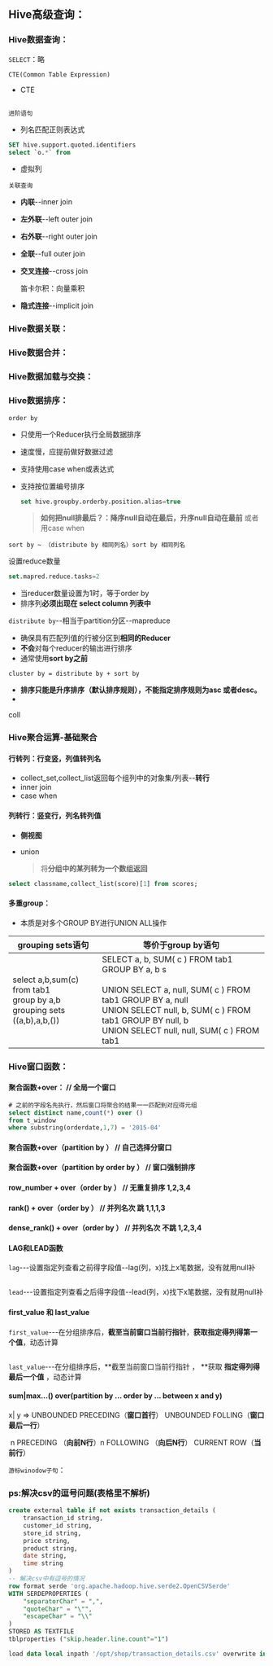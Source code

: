 ## Hive高级查询：

### Hive数据查询：

`SELECT`：略

`CTE(Common Table Expression)`

- CTE

```sql

```

`进阶语句`

- 列名匹配正则表达式

```sql
SET hive.support.quoted.identifiers
select `o.*` from 
```



- 虚拟列

`关联查询`

- **内联**--inner join

- **左外联**--left  outer join

- **右外联**--right outer join

- **全联**--full outer join

- **交叉连接**--cross join

  笛卡尔积：向量乘积

- **隐式连接**--implicit join

### Hive数据关联：

### Hive数据合并：

### Hive数据加载与交换：

### Hive数据排序：

`order by`

- 只使用一个Reducer执行全局数据排序

- 速度慢，应提前做好数据过滤

- 支持使用case when或表达式

- 支持按位置编号排序

  ```sql
  set hive.groupby.orderby.position.alias=true
  ```

  >  **如何把null排最后？：降序null自动在最后，升序null自动在最前** 或者用case when

  

`sort by ~ （distribute by 相同列名）sort by 相同列名 ` 

设置reduce数量

```sql
set.mapred.reduce.tasks=2
```

- 当reducer数量设置为1时，等于order by 
- 排序列**必须出现在 select column 列表中**

`distribute by`--相当于partition分区--mapreduce

- 确保具有匹配列值的行被分区到**相同的Reducer**
- **不会**对每个reducer的输出进行排序
- 通常使用**sort by之前**





`cluster by = distribute by + sort by`

- **排序只能是升序排序（默认排序规则），不能指定排序规则为asc 或者desc。**
- 



coll

### Hive聚合运算-基础聚合

#### 行转列：行变竖，列值转列名

- ​	collect_set,collect_list返回每个组列中的对象集/列表--**转行**
- inner join
- case when

#### 列转行：竖变行，列名转列值

- **侧视图**

- union

  > 将**分组中的某列转为一个数组返回**

```sql
select classname,collect_list(score)[1] from scores;
```

#### 多重group：

- 本质是对多个GROUP BY进行UNION ALL操作

| grouping sets语句                                            | 等价于group by语句                                           |
| ------------------------------------------------------------ | ------------------------------------------------------------ |
| select a,b,sum(c) from tab1 <br /> group by a,b<br /> grouping sets ((a,b),a,b,()) | SELECT a, b, SUM( c ) FROM tab1 GROUP BY a, b s<br /><br />UNION SELECT a, null, SUM( c ) FROM tab1 GROUP BY a, null<br /> UNION SELECT null, b, SUM( c ) FROM tab1 GROUP BY null, b<br /> UNION SELECT null, null, SUM( c ) FROM tab1 |

### Hive窗口函数：

#### 聚合函数+over：  // 全局一个窗口

```sql
# 之前的字段名先执行，然后窗口将聚合的结果一一匹配到对应得元组
select distinct name,count(*) over ()
from t_window
where substring(orderdate,1,7) = '2015-04'
```

#### 聚合函数+over（partition by ）  // 自己选择分窗口

#### 聚合函数+over（partition by order by ）  // 窗口强制排序

#### row_number + over（order by ）  // 无重复排序 1,2,3,4

#### rank() + over（order by ）  // 并列名次 跳 1,1,1,3

#### dense_rank() + over（order by ）  // 并列名次 不跳 1,2,3,4

#### LAG和LEAD函数

 `lag`---设置指定列查看之前得字段值--lag(列，x)找上x笔数据，没有就用null补

```sql

```

`lead`---设置指定列查看之后得字段值--lead(列，x)找下x笔数据，没有就用null补

#### first_value 和 last_value

`first_value`---在分组排序后，**截至当前窗口当前行指针**，**获取指定得列得第一个值**，动态计算

```sql

```

`last_value`---在分组排序后，**截至当前窗口当前行指针 ， **获取 **指定得列得最后一个值** ，动态计算

#### sum|max...() over(partition by ... order by ... between x and y)

x| y => UNBOUNDED PRECEDING（**窗口首行**） UNBOUNDED FOLLING（**窗口最后一行**）

​			n PRECEDING （**向前N行**）n FOLLOWING （**向后N行**）			CURRENT ROW（**当前行**）

`游标winodow子句`：

### ps:解决csv的逗号问题(表格里不解析)

```sql
create external table if not exists transaction_details (
    transaction_id string,
    customer_id string,
    store_id string,
    price string,
    product string,
    date string,
    time string
)
-- 解决csv中有逗号的情况
row format serde 'org.apache.hadoop.hive.serde2.OpenCSVSerde'
WITH SERDEPROPERTIES (
    "separatorChar" = ",",
    "quoteChar" = "\"",
    "escapeChar" = "\\"
)
STORED AS TEXTFILE
tblproperties ("skip.header.line.count"="1")

load data local inpath '/opt/shop/transaction_details.csv' overwrite into table transaction_details
```

